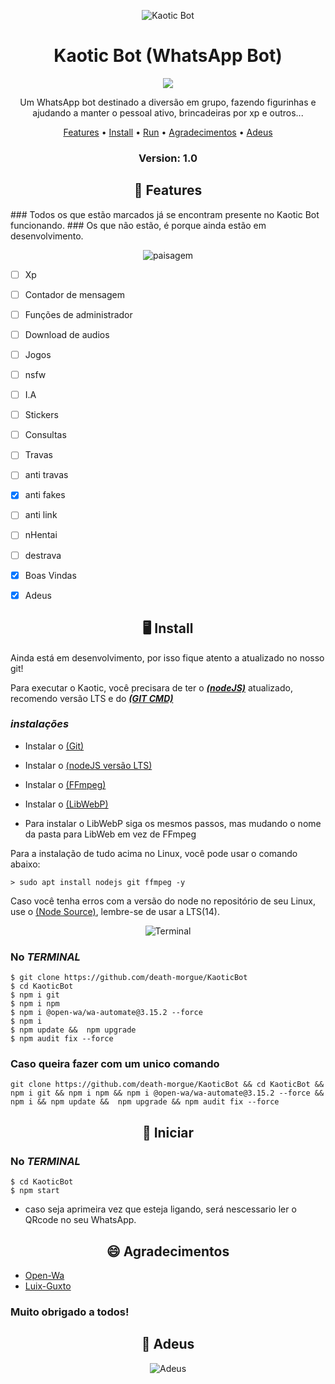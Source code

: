<p align="center" ><img alt="Kaotic Bot" src="https://raw.githubusercontent.com/death-morgue/KaoticBot/main/lib/midia/img/kaotic.jpg"></p>
<h1 align="center">Kaotic Bot (WhatsApp Bot)</h1>
<p align="center">
  <img alt"GitHub commit activity" src="https://img.shields.io/github/commit-activity/m/death-morgue/kaoticbot">
  
  <p align="center">
  Um WhatsApp bot destinado a diversão em grupo, fazendo figurinhas e ajudando a manter o pessoal ativo, brincadeiras por xp e outros...
  </p>
</p> 



<p align="center">
<a href="https://github.com/death-morgue/KaoticBot/blob/master/README.md#-features">Features</a> •
<a href="https://github.com/death-morgue/KaoticBot/blob/master/README.md#-install">Install</a> •
<a href="https://github.com/death-morgue/KaoticBot/blob/master/README.md#-iniciar">Run</a> •
<a href="https://github.com/death-morgue/KaoticBot/blob/master/README.md#-agradecimentos">Agradecimentos</a> •
  <a href="https://github.com/death-morgue/KaoticBot/blob/master/README.md#-agradecimentos">Adeus</a>
</p>

<h3><p align="center">Version: 1.0</p></h3>

<h2 align="center">📆  Features</h2>
### Todos os que estão marcados já se encontram presente no Kaotic Bot funcionando. 
### Os que não estão, é porque ainda estão em desenvolvimento.



<p align="center" ><img alt="paisagem" src="https://raw.githubusercontent.com/death-morgue/KaoticBot/main/lib/midia/img/adeus.png"></p>



- [ ] Xp
- [ ] Contador de mensagem
- [ ] Funções de administrador
- [ ] Download de audios
- [ ] Jogos
- [ ] nsfw
- [ ] I.A
- [ ] Stickers
- [ ] Consultas
- [ ] Travas
- [ ] anti travas
- [x] anti fakes
- [ ] anti link
- [ ] nHentai
- [ ] destrava
- [x] Boas Vindas
- [x] Adeus


<h2 align="center">🖥 Install</h2>

Ainda está em desenvolvimento, por isso fique atento a atualizado no nosso git!

Para executar o Kaotic, você precisara de ter o ***[(nodeJS)](https://nodejs.org/en/download/)*** atualizado, recomendo versão LTS e do ***[(GIT CMD)](https://git-scm.com/downloads)***
### ***instalações***

* Instalar o [(Git)](https://git-scm.com/downloads)
* Instalar o [(nodeJS versão LTS)](https://nodejs.org/en/download/)
* Instalar o [(FFmpeg)](https://ffmpeg.org)
* Instalar o [(LibWebP)](https://developers.google.com/speed/webp/download) 

* Para instalar o LibWebP siga os mesmos passos, mas mudando o nome da pasta para LibWeb em vez de FFmpeg

Para a instalação de tudo acima no Linux, você pode usar o comando abaixo:
```
> sudo apt install nodejs git ffmpeg -y
```
Caso você tenha erros com a versão do node no repositório de seu Linux, use o [(Node Source)](https://github.com/nodesource/distributions), lembre-se de usar a LTS(14).

<p align="center" ><img alt="Terminal" src="https://raw.githubusercontent.com/MicaelliMedeiros/micaellimedeiros/master/image/computer-illustration.png"></p>

### No ***TERMINAL***

```
$ git clone https://github.com/death-morgue/KaoticBot
$ cd KaoticBot
$ npm i git
$ npm i npm 
$ npm i @open-wa/wa-automate@3.15.2 --force
$ npm i 
$ npm update &&  npm upgrade
$ npm audit fix --force
```

### Caso queira fazer com um unico comando
```
git clone https://github.com/death-morgue/KaoticBot && cd KaoticBot && npm i git && npm i npm && npm i @open-wa/wa-automate@3.15.2 --force && npm i && npm update &&  npm upgrade && npm audit fix --force
```

<h2 align="center">🤖 Iniciar</h2>
 
 ### No ***TERMINAL***
 ```
 $ cd KaoticBot
 $ npm start
 ```
 
 * caso seja aprimeira vez que esteja ligando, será nescessario ler o QRcode no seu WhatsApp.

<h2 align="center">😄 Agradecimentos</h2>

           
* [Open-Wa](https://github.com/open-wa)
* [Luix-Guxto](https://github.com/luix-guxto)

### Muito obrigado a todos!

<h2 align="center">👋 Adeus</h2>
<p align="center" ><img alt="Adeus" src="https://images.vexels.com/media/users/3/158561/isolated/lists/cfecaee52b2a66a7ec9eb0fdb342ec39-autocolante-de-adeus.png"></p>
